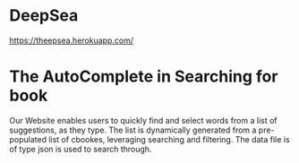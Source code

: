 # DeepSea
https://theepsea.herokuapp.com/

# The AutoComplete in Searching for book
Our Website enables users to quickly find and select words from a list of suggestions, as they type. The list is dynamically generated from a pre-populated list of cbookes, leveraging searching and filtering. The data file is of type json is used to search through.